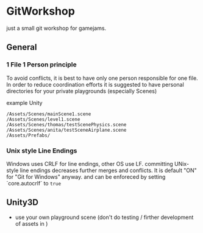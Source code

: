 # GitWorkshop
just a small git workshop for gamejams.

## General

### 1 File 1 Person principle
To avoid conflicts, it is best to have only one person responsible for one file.
In order to reduce coordination efforts it is suggested to have personal directories for your private playgrounds (especially Scenes)

example Unity
```
/Assets/Scenes/mainScene1.scene
/Assets/Scenes/level1.scene
/Assets/Scenes/thomas/testScenePhysics.scene
/Assets/Scenes/anita/testSceneAirplane.scene
/Assets/Prefabs/
```

### Unix style Line Endings
Windows uses CRLF for line endings, other OS use LF.
committing UNix-style line endings decreases further merges and conflicts.
It is default "ON" for "Git for Windows" anyway. and can be enforeced by setting ´core.autocrlf´ to `true`

## Unity3D

- use your own playground scene (don't do testing / firther development of assets in )
